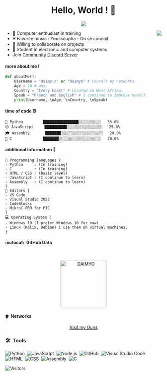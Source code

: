 <p align="center">
  <h1 align="center">Hello, World ! 👋</h1>
</p>
<p align="center">
  <a align="center" href="https://github.com/DenverCoder1/readme-typing-svg"><img src="https://readme-typing-svg.herokuapp.com?&font=IBM+Plex+Sans&color=F72EE2&size=25&lines=Welcome+to+my+GitHub+Profile!;" /></a>
</p>
<img align="right" src="https://media.giphy.com/media/M9gbBd9nbDrOTu1Mqx/giphy.gif">
<ul>
<li>🔭 Computer enthusiast in training</li>
<li>💗 Favorite music : Youssoupha - On se connaît</li>
<li>👯 Willing to collaborate on projects</li>
<li>👾 Student in electronic and computer systems</li>
  <li> Join <a href="https://discord.gg/ba9D9vaYUd">Community Discord Server</a></li>
</ul>

#### more about me !
```py
def aboutMe():
    Username = "daimy.o" or "daimyo" # Consult my networks.
    Age = 20 # ans.
    Country = "Ivory Coast" # Located in West Africa.
    Speak = "French and English" # I continue to improve myself.
    print(Username, \nAge, \nCountry, \nSpeak)
```

#### time of code ⏰
```text
🐍 Python         ████████████████░░░░░░░░░░   35.0% 
🟡 JavaScript     ██████████░░░░░░░░░░░░░░░░   25.0% 
🎓 Assembly       ███████░░░░░░░░░░░░░░░░░░░   20.0%  
🦠 C              ███████░░░░░░░░░░░░░░░░░░░   20.0% 
```

#### additional information 📁
```Js
🧩 Programming languages {
- Python     : (In training)
- C          : (In training)
- HTML / CSS : (basic level)
- JavaScript : (I continue to learn)
- Assembly   : (I continue to learn)
}
📝 Editors {
- VS Code
- Visual Studio 2022
- CodeBlocks
- MikroC PRO for PIC
}
💻 Operating System {
- Windows 10 (I prefer Windows 10 for now)
- Linux (Kalix, Debian) I use them on virtual machines.
}
```


#### :octocat: &nbsp;GitHub Data

<br />
<p align="center">
  <img align="center" height="150em" src="https://github-readme-streak-stats.herokuapp.com/?user=daimy.o&theme=onedarkr" alt="DAIMYO" />
</p>


#### 🍀 &nbsp;Networks

<p align="center">
<a href="https://guns.lol/daimy.o">Visit my Guns</a>

### 🛠 &nbsp;Tools

![Python](https://img.shields.io/badge/-Python-05122A?style=flat&logo=python)&nbsp;
![JavaScript](https://img.shields.io/badge/-JavaScript-05122A?style=flat&logo=javascript)&nbsp;
![Node.js](https://img.shields.io/badge/-Node.js-05122A?style=flat&logo=node.js)&nbsp;
![GitHub](https://img.shields.io/badge/-GitHub-05122A?style=flat&logo=github)&nbsp;
![Visual Studio Code](https://img.shields.io/badge/-Visual%20Studio%20Code-05122A?style=flat&logo=visual-studio-code&logoColor=007ACC)&nbsp;
![HTML](https://img.shields.io/badge/-HTML-05122A?style=flat&logo=HTML5)&nbsp;
![CSS](https://img.shields.io/badge/-CSS-05122A?style=flat&logo=CSS3&logoColor=1572B6)&nbsp;
![Assembly](https://img.shields.io/badge/-Assembly-05122A?style=flat&logo=Assembly)&nbsp;
![C](https://img.shields.io/badge/-c-05122A?style=flat&logo=c)&nbsp;

![Visitors](https://api.visitorbadge.io/api/visitors?path=https%3A%2F%2Fgithub.com%2FSeenKid&label=Views&labelColor=%23ff2233&countColor=%2334af7a)
